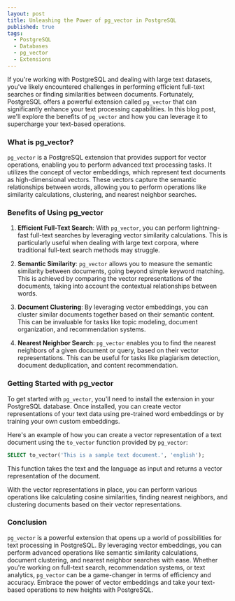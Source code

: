```yaml
---
layout: post
title: Unleashing the Power of pg_vector in PostgreSQL
published: true
tags:
  - PostgreSQL
  - Databases
  - pg_vector
  - Extensions
---
```


If you're working with PostgreSQL and dealing with large text datasets, you've likely encountered challenges in performing efficient full-text searches or finding similarities between documents. Fortunately, PostgreSQL offers a powerful extension called `pg_vector` that can significantly enhance your text processing capabilities. In this blog post, we'll explore the benefits of `pg_vector` and how you can leverage it to supercharge your text-based operations.

### What is pg_vector?

`pg_vector` is a PostgreSQL extension that provides support for vector operations, enabling you to perform advanced text processing tasks. It utilizes the concept of vector embeddings, which represent text documents as high-dimensional vectors. These vectors capture the semantic relationships between words, allowing you to perform operations like similarity calculations, clustering, and nearest neighbor searches.

### Benefits of Using pg_vector

1. **Efficient Full-Text Search**: With `pg_vector`, you can perform lightning-fast full-text searches by leveraging vector similarity calculations. This is particularly useful when dealing with large text corpora, where traditional full-text search methods may struggle.

2. **Semantic Similarity**: `pg_vector` allows you to measure the semantic similarity between documents, going beyond simple keyword matching. This is achieved by comparing the vector representations of the documents, taking into account the contextual relationships between words.

3. **Document Clustering**: By leveraging vector embeddings, you can cluster similar documents together based on their semantic content. This can be invaluable for tasks like topic modeling, document organization, and recommendation systems.

4. **Nearest Neighbor Search**: `pg_vector` enables you to find the nearest neighbors of a given document or query, based on their vector representations. This can be useful for tasks like plagiarism detection, document deduplication, and content recommendation.

### Getting Started with pg_vector

To get started with `pg_vector`, you'll need to install the extension in your PostgreSQL database. Once installed, you can create vector representations of your text data using pre-trained word embeddings or by training your own custom embeddings.

Here's an example of how you can create a vector representation of a text document using the `to_vector` function provided by `pg_vector`:

```sql
SELECT to_vector('This is a sample text document.', 'english');
```

This function takes the text and the language as input and returns a vector representation of the document.

With the vector representations in place, you can perform various operations like calculating cosine similarities, finding nearest neighbors, and clustering documents based on their vector representations.

### Conclusion

`pg_vector` is a powerful extension that opens up a world of possibilities for text processing in PostgreSQL. By leveraging vector embeddings, you can perform advanced operations like semantic similarity calculations, document clustering, and nearest neighbor searches with ease. Whether you're working on full-text search, recommendation systems, or text analytics, `pg_vector` can be a game-changer in terms of efficiency and accuracy. Embrace the power of vector embeddings and take your text-based operations to new heights with PostgreSQL.
